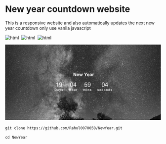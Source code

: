 # New year countdown website

This is a responsive website and also automatically updates the next new year countdown
only use vanila javascript

![html](https://img.shields.io/badge/HTML5-E34F26?style=for-the-badge&logo=html5&logoColor=white)&nbsp;
![html](https://img.shields.io/badge/CSS3-1572B6?style=for-the-badge&logo=css3&logoColor=white)&nbsp;
![html](https://img.shields.io/badge/JavaScript-323330?style=for-the-badge&logo=javascript&logoColor=F7DF1E)&nbsp;

<!-- <br/> -->

![main image](public/images/main-image.png)

```git
git clone https://github.com/Rahul0070050/NewYear.git
```

```git
cd NewYear
```
